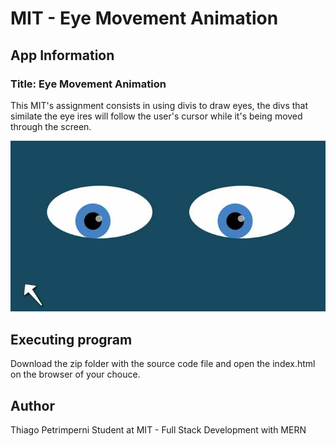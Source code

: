 # MIT - Eye Movement Animation

## App Information

### Title: Eye Movement Animation

This MIT's assignment consists in using divis to draw eyes, the divs that similate the eye ires will follow the user's cursor while it's being moved through the screen.

<img src="eye-movement-project-thumbnail.jpg">

## Executing program

Download the zip folder with the source code file and open the index.html on the browser of your chouce.

## Author

Thiago Petrimperni
Student at MIT - Full Stack Development with MERN
